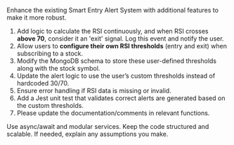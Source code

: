 Enhance the existing Smart Entry Alert System with additional features to make it more robust.

1. Add logic to calculate the RSI continuously, and when RSI crosses **above 70**, consider it an 'exit' signal. Log this event and notify the user.
2. Allow users to **configure their own RSI thresholds** (entry and exit) when subscribing to a stock.
3. Modify the MongoDB schema to store these user-defined thresholds along with the stock symbol.
4. Update the alert logic to use the user’s custom thresholds instead of hardcoded 30/70.
5. Ensure error handling if RSI data is missing or invalid.
6. Add a Jest unit test that validates correct alerts are generated based on the custom thresholds.
7. Please update the documentation/comments in relevant functions.

Use async/await and modular services. Keep the code structured and scalable.
If needed, explain any assumptions you make.